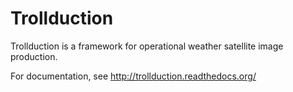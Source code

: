 Trollduction
============

Trollduction is a framework for operational weather satellite image
production.

For documentation, see http://trollduction.readthedocs.org/
